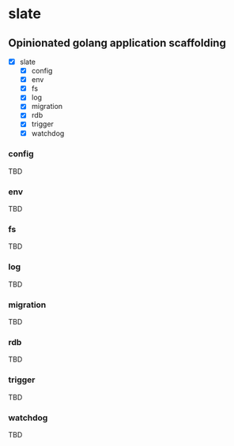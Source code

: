 # slate

## Opinionated golang application scaffolding

- [x] slate
  - [x] config
  - [x] env
  - [x] fs
  - [x] log
  - [x] migration
  - [x] rdb
  - [x] trigger
  - [x] watchdog

### config

TBD

### env

TBD

### fs

TBD

### log

TBD

### migration

TBD

### rdb

TBD

### trigger

TBD

### watchdog

TBD
